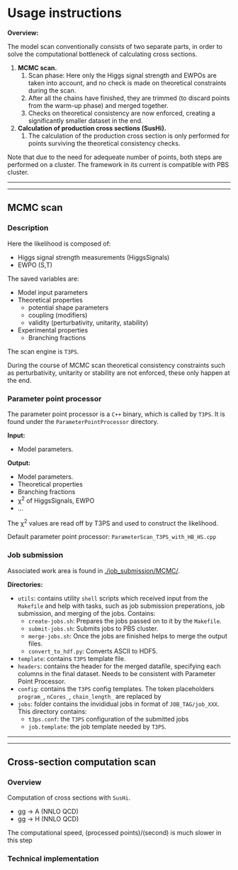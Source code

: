 # Usage instructions


**Overview:**

The model scan conventionally consists of two separate parts, in order to solve the computational
bottleneck of calculating cross sections.

1. **MCMC scan.**
    1. Scan phase: Here only the Higgs signal strength and EWPOs are taken into account, and no check
    is made on theoretical constraints during the scan. 
    2. After all the chains have finished, they are trimmed (to discard points from the warm-up phase) and merged together.
    3. Checks on theoretical consistency are now enforced, creating a significantly smaller dataset in the end.
2. **Calculation of production cross sections (SusHi).**
    1. The calculation of the production cross section is only performed for points surviving the theoretical consistency checks.

Note that due to the need for adequeate number of points, both steps are performed on a cluster.
The framework in its current is compatible with PBS cluster.

------------------------------------------------------------------------------------------------
------------------------------------------------------------------------------------------------


## MCMC scan

### Description 

Here the likelihood is composed of:
- Higgs signal strength measurements (HiggsSignals)
- EWPO (S,T)

The saved variables are:
- Model input parameters
- Theoretical properties
    - potential shape parameters
    - coupling (modifiers)
    - validity (perturbativity, unitarity, stability)
- Experimental properties
    - Branching fractions

The scan engine is `T3PS`.

During the course of MCMC scan theoretical consistency constraints such as perturbativity, unitarity
or stability are not enforced, these only happen at the end. 


### Parameter point processor

The parameter point processor is a `C++` binary, which is called by `T3PS`.
It is found under the `ParameterPointProcessor` directory.

**Input:**
- Model parameters. 

**Output:**
- Model parameters. 
- Theoretical properties
- Branching fractions
- &chi;<sup>2</sup> of HiggsSignals, EWPO
- ...

The &chi;<sup>2</sup> values are read off by T3PS and used to construct the likelihood.

Default parameter point processor:
`ParameterScan_T3PS_with_HB_HS.cpp`

### Job submission

Associated work area is found in [./job_submission/MCMC/](./job_submission/MCMC/).

**Directories:**
- `utils`: contains utility `shell` scripts which received input from the `Makefile` and help with
    tasks, such as job submission preperations, job submission, and merging of the jobs.
    Contains:
    - `create-jobs.sh`: Prepares the jobs passed on to it by the `Makefile`.
    - `submit-jobs.sh`: Submits jobs to PBS cluster.
    - `merge-jobs.sh`: Once the jobs are finished helps to merge the output files.
    - `convert_to_hdf.py`: Converts ASCII to HDF5.
- `template`: contains `T3PS` template file.
- `headers`: contains the header for the merged datafile, specifying each columns in the final
    dataset. Needs to be consistent with Parameter Point Processor.
- `config`: contains the `T3PS` config templates. The token placeholders `program_`, `nCores_`,
    `chain_length_` are replaced by 
- `jobs`: folder contains the invididual jobs in format of `JOB_TAG/job_XXX`. This directory contains:
    - `t3ps.conf`: the `T3PS` configuration of the submitted jobs
    - `job.template`: the job template needed by `T3PS`.

------------------------------------------------------------------------------------------------
------------------------------------------------------------------------------------------------

## Cross-section computation scan

### Overview

Computation of cross sections with `SusHi`.
- gg -> A (NNLO QCD)
- gg -> H (NNLO QCD)

The computational speed, (processed points)/(second) is much slower in this step

### Technical implementation 
